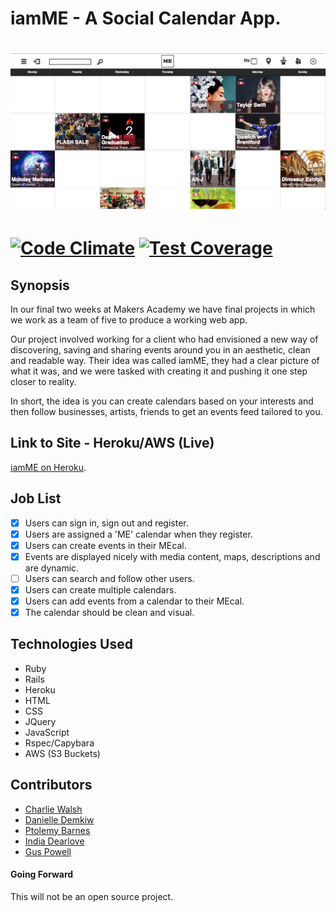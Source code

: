 # iamME - A Social Calendar App.
![image](https://raw.githubusercontent.com/guspowell/I_am_ME/master/app/assets/images/screenshot1.png)
==================
[![Code Climate](https://codeclimate.com/github/ciawalsh/iamME/badges/gpa.svg)](https://codeclimate.com/github/ciawalsh/iamME) [![Test Coverage](https://codeclimate.com/github/ciawalsh/iamME/badges/coverage.svg)](https://codeclimate.com/github/ciawalsh/iamME)
==================
## Synopsis

In our final two weeks at Makers Academy we have final projects in which we work as a team of five to produce a working web app.

Our project involved working for a client who had envisioned a new way of discovering, saving and sharing events around you in an aesthetic, clean and readable way. Their idea was called iamME, they had a clear picture of what it was, and we were tasked with creating it and pushing it one step closer to reality.

In short, the idea is you can create calendars based on your interests and then follow businesses, artists, friends to get an events feed tailored to you.

## Link to Site - Heroku/AWS (Live)

[iamME on Heroku](http://i-am-me.herokuapp.com/users/sign_in).

## Job List

- [x] Users can sign in, sign out and register.
- [x] Users are assigned a 'ME' calendar when they register.
- [x] Users can create events in their MEcal.
- [x] Events are displayed nicely with media content, maps, descriptions and are dynamic.
- [ ] Users can search and follow other users.
- [x] Users can create multiple calendars.
- [x] Users can add events from a calendar to their MEcal.
- [x] The calendar should be clean and visual.

## Technologies Used

- Ruby
- Rails
- Heroku
- HTML
- CSS
- JQuery
- JavaScript
- Rspec/Capybara
- AWS (S3 Buckets)

## Contributors

- [Charlie Walsh](https://github.com/ciawalsh) 
- [Danielle Demkiw](https://github.com/ddemkiw)
- [Ptolemy Barnes](https://github.com/ptolemybarnes)
- [India Dearlove](https://github.com/indiadearlove)
- [Gus Powell](https://github.com/guspowell)
 
#### Going Forward

This will not be an open source project. 
